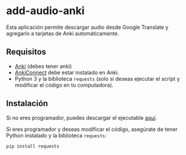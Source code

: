 # add-audio-anki
Esta aplicación permite descargar audio desde Google Translate y agregarlo a tarjetas de Anki automáticamente.

## Requisitos

- [Anki](https://apps.ankiweb.net/) (debes tener anki)
- [AnkiConnect](https://github.com/FooSoft/anki-connect) debe estar instalado en Anki.
- Python 3 y la biblioteca `requests` (solo si deseas ejecutar el script y modificar el código en tu computadora).

## Instalación

Si no eres programador, puedes descargar el ejecutable [aquí](ENLACE_AL_EJECUTABLE).

Si eres programador y deseas modificar el código, asegúrate de tener Python instalado y la biblioteca `requests`:

```bash
pip install requests

